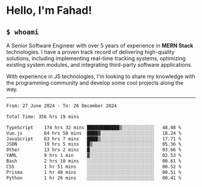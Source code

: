 <h1>Hello, I'm Fahad!</h1>

<h2><code>$ whoami</code></h2>

A Senior Software Engineer with over 5 years of experience in **MERN Stack** technologies. I have a proven track record of delivering high-quality solutions, including implementing real-time tracking systems, optimizing existing system modules, and integrating third-party software applications.

With experience in JS technologies, I'm looking to share my knowledge with the programming community and develop some cool projects along the way.

---

<!--START_SECTION:waka-->

```txt
From: 27 June 2024 - To: 26 December 2024

Total Time: 356 hrs 19 mins

TypeScript    174 hrs 32 mins ████████████▒░░░░░░░░░░░░   48.98 %
Vue.js        64 hrs 58 mins  ████▓░░░░░░░░░░░░░░░░░░░░   18.24 %
JavaScript    63 hrs 7 mins   ████▒░░░░░░░░░░░░░░░░░░░░   17.71 %
JSON          19 hrs 5 mins   █▒░░░░░░░░░░░░░░░░░░░░░░░   05.36 %
Other         13 hrs 2 mins   █░░░░░░░░░░░░░░░░░░░░░░░░   03.66 %
YAML          9 hrs 1 min     ▓░░░░░░░░░░░░░░░░░░░░░░░░   02.53 %
Bash          2 hrs 10 mins   ░░░░░░░░░░░░░░░░░░░░░░░░░   00.61 %
CSS           1 hr 51 mins    ░░░░░░░░░░░░░░░░░░░░░░░░░   00.52 %
Prisma        1 hr 48 mins    ░░░░░░░░░░░░░░░░░░░░░░░░░   00.51 %
Python        1 hr 26 mins    ░░░░░░░░░░░░░░░░░░░░░░░░░   00.41 %
```

<!--END_SECTION:waka-->

<!--
**heyFahad/heyFahad** is a ✨ _special_ ✨ repository because its `README.md` (this file) appears on your GitHub profile.

Here are some ideas to get you started:

- 🔭 I’m currently working on ...
- 🌱 I’m currently learning ...
- 👯 I’m looking to collaborate on ...
- 🤔 I’m looking for help with ...
- 💬 Ask me about ...
- 📫 How to reach me: ...
- 😄 Pronouns: ...
- ⚡ Fun fact: ...
-->
